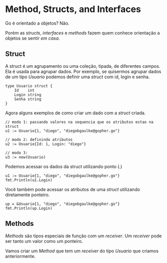 # Method, Structs, and Interfaces

Go é orientado a objetos? Não.

Porém as *structs*, *interfaces* e *methods* fazem quem conhece orientação a objetos se sentir _em casa_.

## Struct

A struct é um agrupamento ou uma coleção, tipada, de diferentes campos. Ela é usada para agrupar dados. Por exemplo, se quisermos agrupar dados de um tipo *Usuario* podemos definir uma *struct* com id, login e senha.

```golang
type Usuario struct {
	Id    int
	Login string
	Senha string
}
```

Agora alguns exemplos de como criar um dado com a *struct* criada.

```golang
// modo 1: passando valores na sequencia que os atributos estao na struct
u1 := Usuario{1, "diego", "diegobgaulke@gopher.go"}

// modo 2: definindo atributos
u2 := Usuario{Id: 1, Login: "diego"}

// modo 3:
u3 := new(Usuario)
```

Podemos acessar os dados da struct utilizando ponto (.)

```golang
u1 := Usuario{1, "diego", "diegobgaulke@gopher.go"}
fmt.Println(u1.Login)
```

Você também pode acessar os atributos de uma *struct* utilizando diretamente ponteiro.

```golang
up = &Usuario{1, "diego", "diegobgaulke@gopher.go"}
fmt.Println(up.Login)
```

## Methods

*Methods*  são tipos especiais de função com um *receiver*. Um *receiver* pode ser tanto um valor como um ponteiro.

Vamos criar um *Method* que tem um *receiver* do tipo *Usuario* que criamos anteriormente.

